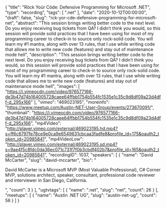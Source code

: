 {
  "title": "Röck Yoür Cöde: Defensive Programming for Microsoft .NET",
  "type": "recording",
  "tags": [
    ".net"
  ],
  "date": "2020-10-12T00:00:00",
  "draft": false,
  "slug": "rck-yor-cde-defensive-programming-for-microsoft-net",
  "abstract": "This session brings writing better code to the next level. Do you enjoy receiving bug tickets from QA? I didn’t think you would, so this session will provide solid practices that I have been using for most of my programming career to check-in to source only rock-solid code. You will learn my #1 mantra, along with over 13 rules, that I use while writing code that allows me to write new code (features) and stay out of maintenance mode hell",
  "description": "This session brings writing better code to the next level. Do you enjoy receiving bug tickets from QA? I didn’t think you would, so this session will provide solid practices that I have been using for most of my programming career to check-in to source only rock-solid code. You will learn my #1 mantra, along with over 13 rules, that I use while writing code that allows me to write new code (features) and stay out of maintenance mode hell",
  "images": [
    "https://i.vimeocdn.com/video/976577166-de3b47d74b164005728caee64ffbb1754b554fc1535e1c35c9d8df09a23d4dff-d_295x166"
  ],
  "vimeo": "469023195",
  "moreinfo": "https://www.meetup.com/Austin-NET-User-Group/events/273670091/",
  "thumbnail": "https://i.vimeocdn.com/video/976577166-de3b47d74b164005728caee64ffbb1754b554fc1535e1c35c9d8df09a23d4dff-d_295x166",
  "mp4Video": "http://player.vimeo.com/external/469023195.hd.mp4?s=ff6c6797fe78ce9e0ca9e6549631cbcaa3fadfe8&profile_id=175&oauth2_token_id=20985841",
  "mp4VideoLow": "http://player.vimeo.com/external/469023195.sd.mp4?s=9ae4f5c8fdc0da36ec071c731f7f0b3cbdf402b7&profile_id=165&oauth2_token_id=20985841",
  "recordingID": 1037,
  "speakers": [
    {
      "name": "David McCarter",
      "slug": "david-mccarter",
      "bio": "<p>David McCarter is a Microsoft MVP (Most Valuable Professional), C# Corner MVP, solutions architect, speaker, consultant, professional code reviewer and interviewer in San Diego, California.</p>",
      "count": 3
    }
  ],
  "ugtvtags": [
    {
      "name": ".net",
      "slug": "net",
      "count": 26
    }
  ],
  "meetups": [
    {
      "name": "Austin .NET UG",
      "slug": "austin-net-ug",
      "count": 56
    }
  ]
}